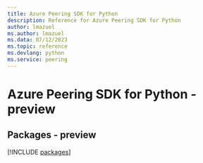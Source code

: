 ```yaml
---
title: Azure Peering SDK for Python
description: Reference for Azure Peering SDK for Python
author: lmazuel
ms.author: lmazuel
ms.data: 07/12/2023
ms.topic: reference
ms.devlang: python
ms.service: peering
---
```

# Azure Peering SDK for Python - preview
## Packages - preview
[!INCLUDE [packages](peering-index.md)]
